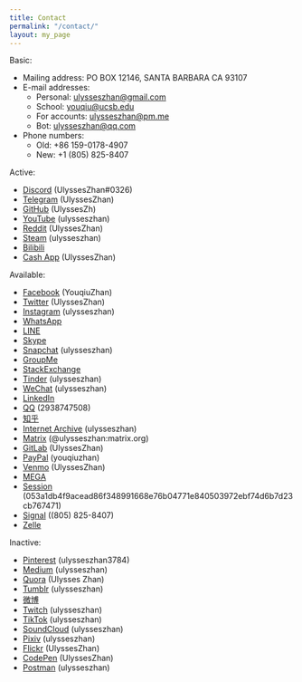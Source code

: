 ```yaml
---
title: Contact
permalink: "/contact/"
layout: my_page
---
```


Basic:

* Mailing address: PO BOX 12146, SANTA BARBARA CA 93107
* E-mail addresses:
  * Personal: [ulysseszhan@gmail.com](mailto:ulysseszhan@gmail.com)
  * School: [youqiu@ucsb.edu](mailto:youqiu@ucsb.edu)
  * For accounts: [ulysseszhan@pm.me](mailto:ulysseszhan@pm.me)
  * Bot: [ulysseszhan@qq.com](mailto:ulysseszhan@qq.com)
* Phone numbers:
  * Old: +86 159-0178-4907
  * New: +1 (805) 825-8407

Active:

* [Discord](https://discordapp.com/users/586808226058862623) (UlyssesZhan#0326)
* [Telegram](https://t.me/UlyssesZhan) (UlyssesZhan)
* [GitHub](https://github.com/UlyssesZh) (UlyssesZh)
* [YouTube](https://youtube.com/@ulysseszhan) (ulysseszhan)
* [Reddit](https://reddit.com/u/UlyssesZhan) (UlyssesZhan)
* [Steam](https://steamcommunity.com/id/ulysseszhan) (ulysseszhan)
* [Bilibili](https://space.bilibili.com/226047082)
* [Cash App](https://cash.app/$UlyssesZhan) (UlyssesZhan)

Available:

* [Facebook](https://facebook.com/YouqiuZhan) (YouqiuZhan)
* [Twitter](https://twitter.com/UlyssesZhan) (UlyssesZhan)
* [Instagram](https://instagram.com/ulysseszhan) (ulysseszhan)
* [WhatsApp](https://wa.me/qr/AWJXLNDNIBM3G1)
* [LINE](https://line.me/ti/p/UORDWHwDyR)
* [Skype](https://join.skype.com/invite/qJ1LIuNb3UQv)
* [Snapchat](https://snapchat.com/add/ulysseszhan) (ulysseszhan)
* [GroupMe](https://groupme.com/contact/106459805/ZE5oVxdV)
* [StackExchange](https://stackexchange.com/users/14182367)
* [Tinder](https://tinder.com/@ulysseszhan) (ulysseszhan)
* [WeChat](https://u.wechat.com/ENVS9zaZ_kYDj7Q2TdwWdyQ) (ulysseszhan)
* [LinkedIn](https://linkedin.com/in/%E6%9C%89%E4%B8%98-%E8%A9%B9-7715a4155)
* [QQ](https://qm.qq.com/cgi-bin/qm/qr?k=-u9lqfGgG0FoZjI-LJoFUtzJzBq2KMfa) (2938747508)
* [知乎](https://zhihu.com/people/ulysseszhan)
* [Internet Archive](https://archive.org/details/@ulysseszhan) (ulysseszhan)
* [Matrix](https://matrix.to/#/@ulysseszhan:matrix.org) (@ulysseszhan:matrix.org)
* [GitLab](https://gitlab.com/UlyssesZhan) (UlyssesZhan)
* [PayPal](https://paypal.me/youqiuzhan) (youqiuzhan)
* [Venmo](https://venmo.com/UlyssesZhan) (UlyssesZhan)
* [MEGA](https://mega.nz/C!DOw1hIgb)
* [Session](https://getsession.org/download) (053a1db4f9acead86f348991668e76b04771e840503972ebf74d6b7d23cb767471)
* [Signal](https://signal.org/install) ((805) 825-8407)
* [Zelle](enroll.zellepay.com/qr-codes?data=eyJuYW1lIjoiWU9VUUlVIiwidG9rZW4iOiI4MDU4MjU4NDA3IiwiYWN0aW9uIjoicGF5bWVudCJ9)

Inactive:

* [Pinterest](https://pinterest.com/ulysseszhan3784) (ulysseszhan3784)
* [Medium](https://medium.com/@ulysseszhan) (ulysseszhan)
* [Quora](https://quora.com/profile/Ulysses-Zhan) (Ulysses Zhan)
* [Tumblr](https://ulysseszhan.tumblr.com/) (ulysseszhan)
* [微博](https://weibo.com/u/3207976064)
* [Twitch](https://twitch.tv/ulysseszhan) (ulysseszhan)
* [TikTok](https://tiktok.com/@ulysseszhan) (ulysseszhan)
* [SoundCloud](https://soundcloud.com/ulysseszhan) (ulysseszhan)
* [Pixiv](https://pixiv.net/users/28889180) (ulysseszhan)
* [Flickr](https://flickr.com/photos/UlyssesZhan) (UlyssesZhan)
* [CodePen](https://codepen.io/UlyssesZhan) (UlyssesZhan)
* [Postman](https://postman.com/ulysseszhan) (ulysseszhan)
